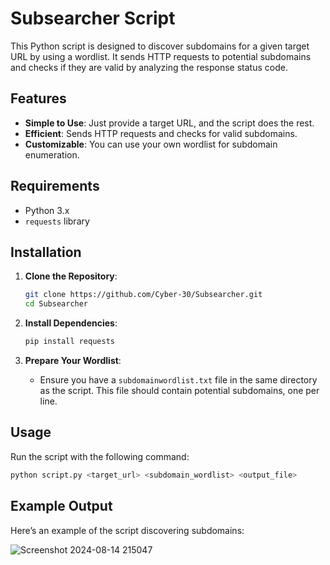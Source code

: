# Subsearcher Script

This Python script is designed to discover subdomains for a given target URL by using a wordlist. It sends HTTP requests to potential subdomains and checks if they are valid by analyzing the response status code.

## Features

- **Simple to Use**: Just provide a target URL, and the script does the rest.
- **Efficient**: Sends HTTP requests and checks for valid subdomains.
- **Customizable**: You can use your own wordlist for subdomain enumeration.

## Requirements

- Python 3.x
- `requests` library

## Installation

1. **Clone the Repository**:
    ```bash
    git clone https://github.com/Cyber-30/Subsearcher.git
    cd Subsearcher
    ```

2. **Install Dependencies**:
    ```bash
    pip install requests
    ```


3. **Prepare Your Wordlist**:
    - Ensure you have a `subdomainwordlist.txt` file in the same directory as the script. This file should contain potential subdomains, one per line.

## Usage

Run the script with the following command:

```bash
python script.py <target_url> <subdomain_wordlist> <output_file>

```

## Example Output

Here’s an example of the script discovering subdomains:

![Screenshot 2024-08-14 215047](https://github.com/user-attachments/assets/cb7aa951-7b9c-4598-bbf1-fe44ef6c9d9b)

